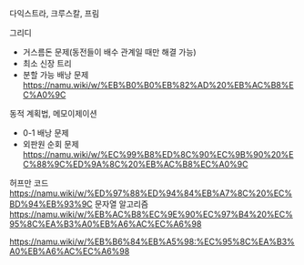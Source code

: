 다익스트라, 크루스칼, 프림

그리디
- 거스름돈 문제(동전들이 배수 관계일 때만 해결 가능)
- 최소 신장 트리
- 분할 가능 배낭 문제
https://namu.wiki/w/%EB%B0%B0%EB%82%AD%20%EB%AC%B8%EC%A0%9C

동적 계획법, 메모이제이션
- 0-1 배낭 문제
- 외판원 순회 문제
https://namu.wiki/w/%EC%99%B8%ED%8C%90%EC%9B%90%20%EC%88%9C%ED%9A%8C%20%EB%AC%B8%EC%A0%9C

허프만 코드
https://namu.wiki/w/%ED%97%88%ED%94%84%EB%A7%8C%20%EC%BD%94%EB%93%9C
문자열 알고리즘
https://namu.wiki/w/%EB%AC%B8%EC%9E%90%EC%97%B4%20%EC%95%8C%EA%B3%A0%EB%A6%AC%EC%A6%98

https://namu.wiki/w/%EB%B6%84%EB%A5%98:%EC%95%8C%EA%B3%A0%EB%A6%AC%EC%A6%98
